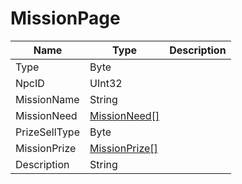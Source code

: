# MissionPage

|Name|Type|Description|
|---|---|---|
|Type|Byte||
|NpcID|UInt32||
|MissionName|String||
|MissionNeed|[MissionNeed[]](./MissionNeed.md)||
|PrizeSellType|Byte||
|MissionPrize|[MissionPrize[]](./MissionPrize.md)||
|Description|String||
